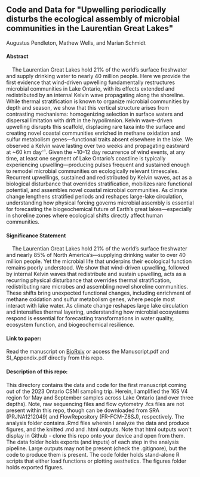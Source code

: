## Code and Data for "Upwelling periodically disturbs the ecological assembly of microbial communities in the Laurentian Great Lakes"

Augustus Pendleton, Mathew Wells, and Marian Schmidt

#### Abstract

    The Laurentian Great Lakes hold 21% of the world’s surface freshwater and supply drinking water to nearly 40 million people. Here we provide the first evidence that wind-driven upwelling fundamentally restructures microbial communities in Lake Ontario, with its effects extended and redistributed by an internal Kelvin wave propagating along the shoreline. While thermal stratification is known to organize microbial communities by depth and season, we show that this vertical structure arises from contrasting mechanisms: homogenizing selection in surface waters and dispersal limitation with drift in the hypolimnion. Kelvin wave-driven upwelling disrupts this scaffold, displacing rare taxa into the surface and creating novel coastal communities enriched in methane oxidation and sulfur metabolism genes—functional traits absent elsewhere in the lake. We observed a Kelvin wave lasting over two weeks and propagating eastward at \~60 km day⁻¹. Given the \~10–12 day recurrence of wind events, at any time, at least one segment of Lake Ontario’s coastline is typically experiencing upwelling—producing pulses frequent and sustained enough to remodel microbial communities on ecologically relevant timescales. Recurrent upwellings, sustained and redistributed by Kelvin waves, act as a biological disturbance that overrides stratification, mobilizes rare functional potential, and assembles novel coastal microbial communities. As climate change lengthens stratified periods and reshapes large-lake circulation, understanding how physical forcing governs microbial assembly is essential for forecasting the biogeochemical future of Earth’s great lakes—especially in shoreline zones where ecological shifts directly affect human communities.

#### Significance Statement

    The Laurentian Great Lakes hold 21% of the world’s surface freshwater and nearly 85% of North America’s—supplying drinking water to over 40 million people. Yet the microbial life that underpins their ecological function remains poorly understood. We show that wind-driven upwelling, followed by internal Kelvin waves that redistribute and sustain upwelling, acts as a recurring physical disturbance that overrides thermal stratification, redistributing rare microbes and assembling novel shoreline communities. These shifts bring unexpected functional changes, including enrichment of methane oxidation and sulfur metabolism genes, where people most interact with lake water. As climate change reshapes large lake circulation and intensifies thermal layering, understanding how microbial ecosystems respond is essential for forecasting transformations in water quality, ecosystem function, and biogeochemical resilience.

#### Link to paper:

Read the manuscript on [BioRxiv](https://www.biorxiv.org/content/10.1101/2025.01.17.633667v1) or access the Manuscript.pdf and SI_Appendix.pdf directly from this repo.

#### Description of this repo:

This directory contains the data and code for the first manuscript coming out of the 2023 Ontario CSMI sampling trip. Herein, I amplified the 16S V4 region for May and September samples across Lake Ontario (and over three depths). Note, raw sequencing files and flow cytometry .fcs files are not present within this repo, though can be downloaded from SRA (PRJNA1212049) and FlowRepository (FR-FCM-Z8SJ), respectively. The analysis folder contains .Rmd files wherein I analyze the data and produce figures, and the knitted .md and .html outputs. Note that html outputs won't display in Github - clone this repo onto your device and open from them. The data folder holds exports (and inputs) of each step in the analysis pipeline. Large outputs may not be present (check the .gitignore), but the code to produce them is present. The code folder holds stand-alone R scripts that either load functions or plotting aesthetics. The figures folder holds exported figures.
